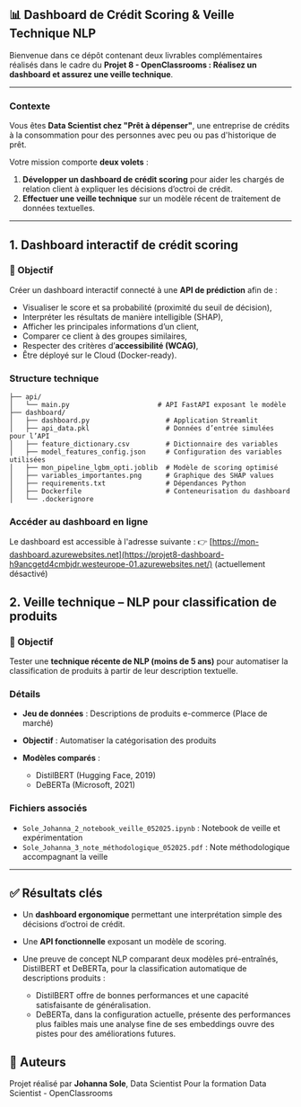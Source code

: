 ## 📊 Dashboard de Crédit Scoring & Veille Technique NLP

Bienvenue dans ce dépôt contenant deux livrables complémentaires réalisés dans le cadre du **Projet 8 - OpenClassrooms : Réalisez un dashboard et assurez une veille technique**.

---

### Contexte

Vous êtes **Data Scientist chez "Prêt à dépenser"**, une entreprise de crédits à la consommation pour des personnes avec peu ou pas d'historique de prêt.

Votre mission comporte **deux volets** :

1. **Développer un dashboard de crédit scoring** pour aider les chargés de relation client à expliquer les décisions d’octroi de crédit.
2. **Effectuer une veille technique** sur un modèle récent de traitement de données textuelles.

---

##  1. Dashboard interactif de crédit scoring

### 🎯 Objectif

Créer un dashboard interactif connecté à une **API de prédiction** afin de :

* Visualiser le score et sa probabilité (proximité du seuil de décision),
* Interpréter les résultats de manière intelligible (SHAP),
* Afficher les principales informations d’un client,
* Comparer ce client à des groupes similaires,
* Respecter des critères d’**accessibilité (WCAG)**,
* Être déployé sur le Cloud (Docker-ready).

###  Structure technique

```
├── api/
│   └── main.py                      # API FastAPI exposant le modèle
├── dashboard/
│   ├── dashboard.py                   # Application Streamlit
│   ├── api_data.pkl                   # Données d’entrée simulées pour l’API
│   ├── feature_dictionary.csv         # Dictionnaire des variables
│   ├── model_features_config.json     # Configuration des variables utilisées
│   ├── mon_pipeline_lgbm_opti.joblib  # Modèle de scoring optimisé
│   ├── variables_importantes.png      # Graphique des SHAP values
│   ├── requirements.txt               # Dépendances Python
│   ├── Dockerfile                     # Conteneurisation du dashboard
│   └── .dockerignore

```

### Accéder au dashboard en ligne
Le dashboard est accessible à l'adresse suivante :
👉 [https://mon-dashboard.azurewebsites.net](https://projet8-dashboard-h9ancgetd4cmbjdr.westeurope-01.azurewebsites.net/) (actuellement désactivé)

##  2. Veille technique – NLP pour classification de produits

### 🎯 Objectif

Tester une **technique récente de NLP (moins de 5 ans)** pour automatiser la classification de produits à partir de leur description textuelle.

### Détails

* **Jeu de données** : Descriptions de produits e-commerce (Place de marché)
* **Objectif** : Automatiser la catégorisation des produits
* **Modèles comparés** :

  * DistilBERT (Hugging Face, 2019)
  * DeBERTa (Microsoft, 2021)

###  Fichiers associés

* `Sole_Johanna_2_notebook_veille_052025.ipynb` : Notebook de veille et expérimentation
* `Sole_Johanna_3_note_méthodologique_052025.pdf` : Note méthodologique accompagnant la veille

---

## ✅ Résultats clés

* Un **dashboard ergonomique** permettant une interprétation simple des décisions d’octroi de crédit.  
* Une **API fonctionnelle** exposant un modèle de scoring.  
* Une preuve de concept NLP comparant deux modèles pré-entraînés, DistilBERT et DeBERTa, pour la classification automatique de descriptions produits :  

  - DistilBERT offre de bonnes performances et une capacité satisfaisante de généralisation.  
  - DeBERTa, dans la configuration actuelle, présente des performances plus faibles mais une analyse fine de ses embeddings ouvre des pistes pour des améliorations futures.

## 📄 Auteurs

Projet réalisé par **Johanna Sole**, Data Scientist
Pour la formation Data Scientist - OpenClassrooms
